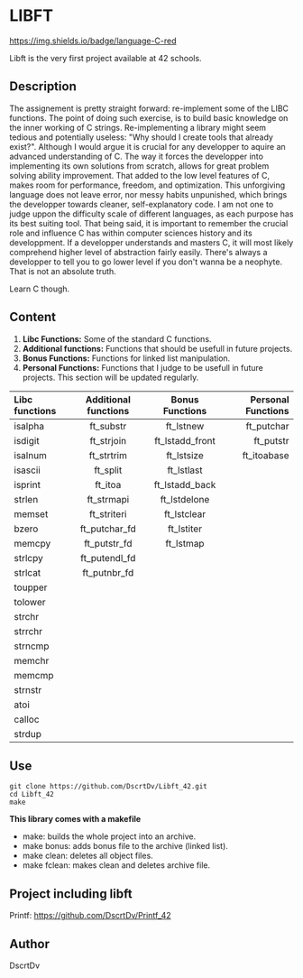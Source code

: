 

# LIBFT

https://img.shields.io/badge/language-C-red

Libft is the very first project available at 42 schools.

## Description

The assignement is pretty straight forward: re-implement some of the LIBC functions. 
The point of doing such exercise, is to build basic knowledge on the inner working of C strings.
Re-implementing a library might seem tedious and potentially useless: "Why should I create tools that already exist?". 
Although I would argue it is crucial for any developper to aquire an advanced understanding of C. 
The way it forces the developper into implementing its own solutions from scratch, allows for great problem solving ability improvement. That added to the low level features of C, makes room for performance, freedom, and optimization.
This unforgiving language does not leave error, nor messy habits unpunished, which brings the developper towards cleaner, self-explanatory code.
I am not one to judge uppon the difficulty scale of different languages, as each purpose has its best suiting tool. 
That being said, it is important to remember the crucial role and influence C has within computer sciences history and its developpment. 
If a developper understands and masters C, it will most likely comprehend higher level of abstraction fairly easily.
There's always a developper to tell you to go lower level if you don't wanna be a neophyte. That is not an absolute truth.

Learn C though.

## Content
1.  **Libc Functions:** Some of the standard C functions.
2.  **Additional functions:** Functions that should be usefull in future projects.
3.  **Bonus Functions:** Functions for linked list manipulation.
4.  **Personal Functions:** Functions that I judge to be usefull in future projects. This section will be updated regularly.

Libc functions | Additional functions | Bonus Functions | Personal Functions
:----------- | :-----------: | :-----------: | -----------:
isalpha      |  ft_substr    |  ft_lstnew       | ft_putchar
isdigit      |  ft_strjoin   |  ft_lstadd_front | ft_putstr
isalnum      |  ft_strtrim   |  ft_lstsize      | ft_itoabase
isascii      |  ft_split     |  ft_lstlast      |
isprint      |  ft_itoa      |  ft_lstadd_back  |
strlen       |  ft_strmapi   |  ft_lstdelone    |
memset       |  ft_striteri  |  ft_lstclear     |
bzero        |  ft_putchar_fd|  ft_lstiter      |
memcpy       |  ft_putstr_fd |  ft_lstmap       |
strlcpy      |  ft_putendl_fd|
strlcat      |  ft_putnbr_fd |
toupper      |  
tolower      |
strchr       |
strrchr      |
strncmp      |
memchr       |
memcmp       |
strnstr      |
atoi         |
calloc       |
strdup       |
## Use

```
git clone https://github.com/DscrtDv/Libft_42.git
cd Libft_42
make
```
**This library comes with a makefile**
+ make: builds the whole project into an archive.
+ make bonus: adds bonus file to the archive (linked list).
+ make clean: deletes all object files.
+ make fclean: makes clean and deletes archive file.

## Project including libft
Printf: https://github.com/DscrtDv/Printf_42
## Author

DscrtDv
